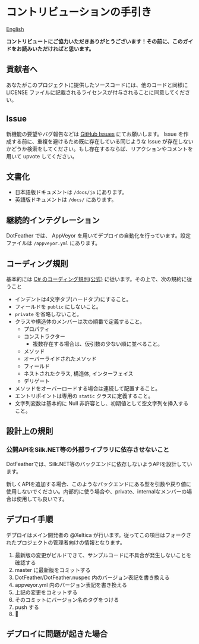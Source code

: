 # コントリビューションの手引き

[English](CONTRIBUTING.md)

**コントリビュートにご協力いただきありがとうございます！その前に、このガイドをお読みいただければと思います。**

## 貢献者へ

あなたがこのプロジェクトに提供したソースコードには、他のコードと同様に LICENSE ファイルに記載されるライセンスが付与されることに同意してください。

## Issue

新機能の要望やバグ報告などは [GitHub Issues](https://github.com/Xeltica/DotFeather/Issues) にてお願いします。 Issue を作成する前に、重複を避けるため既に存在している同じような Issue が存在しないかどうか検索をしてください。もし存在するならば、リアクションやコメントを用いて upvote してください。

## 文書化

- 日本語版ドキュメントは `/docs/ja` にあります。
- 英語版ドキュメントは `/docs/` にあります。

## 継続的インテグレーション

DotFeather では、 AppVeyor を用いてデプロイの自動化を行っています。設定ファイルは  `/appveyor.yml` にあります。

## コーディング規則

基本的には [C# のコーディング規則(公式)](https://docs.microsoft.com/ja-jp/dotnet/csharp/programming-guide/inside-a-program/coding-conventions) に従います。その上で、次の規約に従うこと

- インデントは4文字タブ(ハードタブ)にすること。
- フィールドを `public` にしないこと。
- `private` を省略しないこと。
- クラスや構造体のメンバーは次の順番で定義すること。
	- プロパティ
	- コンストラクター
		- 複数存在する場合は、仮引数の少ない順に並べること。
	- メソッド
	- オーバーライドされたメソッド
	- フィールド
	- ネストされたクラス, 構造体, インターフェイス
	- デリゲート
- メソッドをオーバーロードする場合は連続して配置すること。
- エントリポイントは専用の `static` クラスに定義すること。
- 文字列変数は基本的に Null 非許容とし、初期値として空文字列を挿入すること。

## 設計上の規則

### 公開APIをSilk.NET等の外部ライブラリに依存させないこと

DotFeatherでは、Silk.NET等のバックエンドに依存しないようAPIを設計しています。

新しくAPIを追加する場合、このようなバックエンドにある型を引数や戻り値に使用しないでください。内部的に使う場合や、private、internalなメンバーの場合は使用しても良いです。

## デプロイ手順

デプロイはメイン開発者の @Xeltica が行います。従ってこの項目はフォークされたプロジェクトの管理者向けの情報となります。

1. 最新版の変更がビルドできて、サンプルコードに不具合が発生しないことを確認する
1. master に最新版をコミットする
1. DotFeather/DotFeather.nuspec 内のバージョン表記を書き換える
1. appveyor.yml 内のバージョン表記を書き換える
1. 上記の変更をコミットする
1. そのコミットにバージョン名のタグをつける
1. push する
1. :pray:

## デプロイに問題が起きた場合
